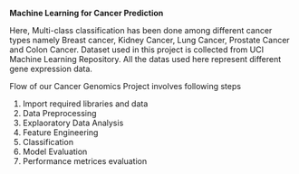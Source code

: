 **Machine Learning for Cancer Prediction**

Here, Multi-class classification has been done among different cancer types namely Breast cancer, Kidney Cancer, Lung Cancer, Prostate Cancer and Colon Cancer. 
Dataset used in this project is collected from UCI Machine Learning Repository.
All the datas used here represent different gene expression data. 

Flow of our Cancer Genomics Project involves following steps
1. Import required libraries and data
2. Data Preprocessing
3. Explaoratory Data Analysis
4. Feature Engineering
5. Classification
6. Model Evaluation
7. Performance metrices evaluation 
